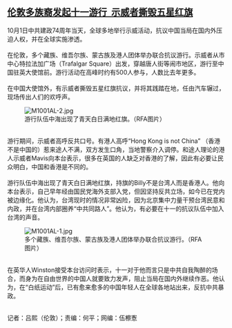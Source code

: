 <!--1696194720000-->
[伦敦多族裔发起十一游行  示威者撕毁五星红旗](https://www.rfa.org/mandarin/yataibaodao/gangtai/al-10012023171153.html)
------

<p style="font-weight: 400;">10月1日中共建政74周年当天，全球多地举行示威活动，抗议中国当局在国内外压迫人权，并在全球实施渗透。<br/><br/>在伦敦，多个藏族、维吾尔族、蒙古族及港人团体举办联合抗议游行。示威者从市中心特拉法加广场（Trafalgar Square）出发，穿越唐人街等闹市地区，游行至中国驻英大使馆前。游行活动在高峰时约有500人参与，人数比去年更多。<a href="https://www.rfa.org/mandarin/yataibaodao/gangtai/al-10012023171153.html/img_0926.mov"></a><br/><br/>在中国大使馆外，有示威者撕毁五星红旗抗议，并将其践踏在地，任由汽车辗过，现场传出人们的欢呼声。</p><figure><img alt="M1001AL-2.jpg" class="image-richtext image-inline" height="" src="https://www.rfa.org/mandarin/yataibaodao/gangtai/al-10012023171153.html/m1001al-2.jpg" title="M1001AL-2.jpg" width=""/><figcaption>游行队伍中海出现了青天白日满地红旗。（RFA图片）</figcaption></figure><p style="font-weight: 400;"><br/>游行期间，示威者高呼反共口号。有港人高呼“Hong Kong is not China”<span> </span>（香港不是中国的）惹来途人不满，双方发生口角，当地警察介入调停。和途人理论的港人示威者Mavis向本台表示，很多在英国的人缺乏对香港的了解，因此有必要让民众明白，中国和香港是不同的。<br/><br/>游行队伍中海出现了青天白日满地红旗，持旗的Billy不是台湾人而是香港人。他向本台表示，自己早年经由国民党海外支部入党，但因坚持反共立场，如今已在党内被边缘化。他认为，台湾现时的情况非常凶险，因为北京集中力量干预台湾民意和内政，并在台湾内部圈养“中共同路人”。他认为，有必要在十一的抗议队伍中加入台湾的声音。</p><figure><img alt="M1001AL-1.jpg" class="image-richtext image-inline" height="" src="https://www.rfa.org/mandarin/yataibaodao/gangtai/al-10012023171153.html/m1001al-1.jpg" title="M1001AL-1.jpg" width=""/><figcaption>多个藏族、维吾尔族、蒙古族及港人团体举办联合抗议游行。（RFA图片）</figcaption></figure><p style="font-weight: 400;"><br/>在英华人Winston接受本台访问时表示，十一对于他而言只是中共自我陶醉的场合，而身为在自由世界的中国人就要致力发声，阻止当局在国内外继续作恶。他认为，在“白纸运动”后，已有愈来愈多的中国年轻人在全球各地站出来，反抗中共暴政。<br/><br/></p><p style="font-weight: 400;">记者：吕熙（伦敦）；责编：何平；网编：伍檫愙</p>
